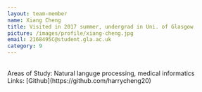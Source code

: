 ```yaml
---
layout: team-member
name: Xiang Cheng
title: Visited in 2017 summer, undergrad in Uni. of Glasgow
picture: /images/profile/xiang-cheng.jpg
email: 2168495C@student.gla.ac.uk
category: 9
---
```


<br/>
Areas of Study: Natural languge processing, medical informatics
<br/>
Links: [Github](https://github.com/harrycheng20)

